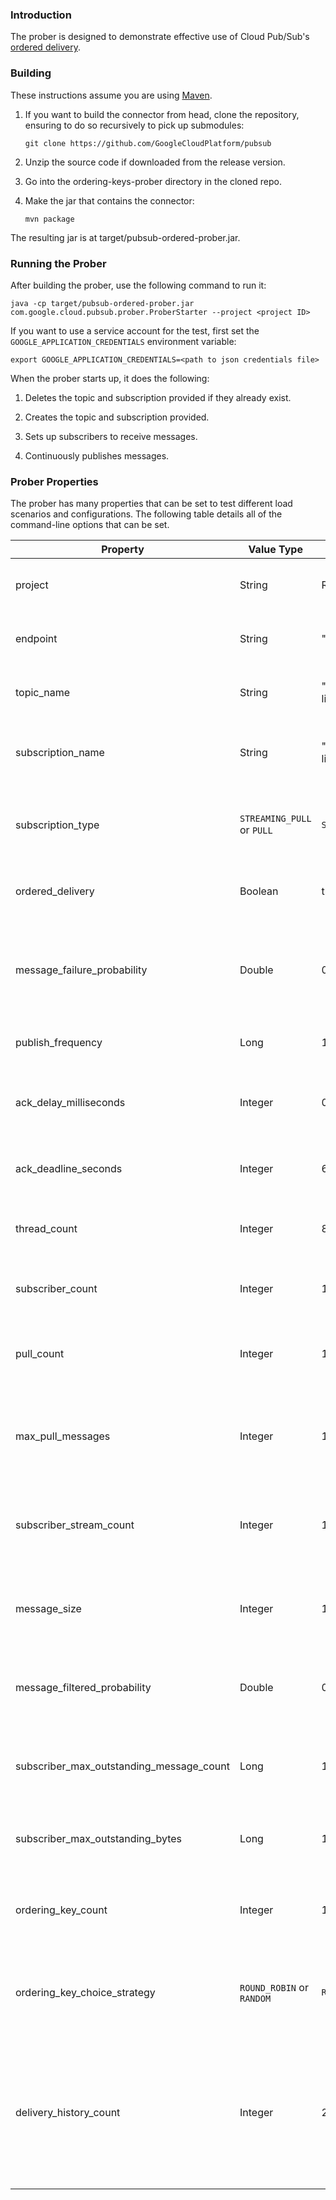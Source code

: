 ### Introduction

The prober is designed to demonstrate effective use of Cloud Pub/Sub's
[ordered delivery](https://cloud.google.com/pubsub/docs/ordering).

### Building

These instructions assume you are using [Maven](https://maven.apache.org/).

1.  If you want to build the connector from head, clone the repository, ensuring
    to do so recursively to pick up submodules:

    `git clone https://github.com/GoogleCloudPlatform/pubsub`

2.  Unzip the source code if downloaded from the release version.

3.  Go into the ordering-keys-prober directory in the cloned repo.

4.  Make the jar that contains the connector:

    `mvn package`

The resulting jar is at target/pubsub-ordered-prober.jar.

### Running the Prober

After building the prober, use the following command to run it:

`java -cp target/pubsub-ordered-prober.jar com.google.cloud.pubsub.prober.ProberStarter --project <project ID>`

If you want to use a service account for the test, first set the
`GOOGLE_APPLICATION_CREDENTIALS` environment variable:

`export GOOGLE_APPLICATION_CREDENTIALS=<path to json credentials file>`

When the prober starts up, it does the following:

1.  Deletes the topic and subscription provided if they already exist.

2.  Creates the topic and subscription provided.

3.  Sets up subscribers to receive messages.

4.  Continuously publishes messages.

### Prober Properties

The prober has many properties that can be set to test different load scenarios
and configurations. The following table details all of the command-line options
that can be set.

| Property                                 | Value Type | Default | Description |
|------------------------------------------|----------------------------|------------------------------------------|----------------------------------------------------------------------------------------------------------------------------------------------------------------------|
| project                                  | String                     | REQUIRED (No default)                    | The project ID in which to create the topic and subscription. |
| endpoint                                 | String                     | "pubsub.googleapis.com:443"              | The Cloud Pub/Sub endpoint to send requests to. |
| topic_name                               | String                     | "cloud-pubsub-client-library-prober"     | The name of the topic to create and publish messages to. |
| subscription_name                        | String                     | "cloud-pubsub-client-library-prober-sub" | The name of the subscription to create and to receive messages from. |
| subscription_type                        | `STREAMING_PULL` or `PULL` | `STREAMING_PULL`                         | The type of subscriber to create. See [subscriber documentation](https://cloud.google.com/pubsub/docs/pull) for differences. |
| ordered_delivery                         | Boolean                    | true                                     | Whether or not to enforce ordered delivery of messages. |
| message_failure_probability              | Double                     | 0.0                                      | The probability with which a message should be nacked by the subscriber. Valid values are between 0.0 and 1.0. |
| publish_frequency                        | Long                       | 1,000,000                                | The time between publishes in microseconds. |
| ack_delay_milliseconds                   | Integer                    | 0                                        | The number of milliseconds by which subscribers should delay sending back acks or nacks. |
| ack_deadline_seconds                     | Integer                    | 60                                       | The ack deadline in seconds to use when creating the subscription. |
| thread_count                             | Integer                    | 8                                        | The number of threads to use for processing delayed acks and nacks. |
| subscriber_count                         | Integer                    | 1                                        | The number of subscribers to create on the subscription. |
| pull_count                               | Integer                    | 10                                       | When `subscription_type` is `PULL`, the number of pulls to do simultaneously. |
| max_pull_messages                        | Integer                    | 100                                      | When `subscription_type` is `PULL`, the maximum number of messages to request in each pull request. |
| subscriber_stream_count                  | Integer                    | 1                                        | When `subscription_type` is `STREAMING_PULL`, the number of underlying streams to create per subscriber. |
| message_size                             | Integer                    | 100                                      | The number of bytes per message. Set to <= 0 to generate randomly sized messages. |
| message_filtered_probability             | Double                     | 0.0                                      | The probability of a message being filtered out. Valid values are between 0.0 and 1.0. |
| subscriber_max_outstanding_message_count | Long                       | 10,000                                   | The maximum number of messages to allow to be outstanding to each subscriber. |
| subscriber_max_outstanding_bytes         | Long                       | 1,000,000,000                            | The maximum number of bytes to allow to be outstanding to each subscriber. |
| ordering_key_count                       | Integer                    | 100                                      | When `ordered_delivery` is true, the number of distinct ordering keys to use. |
| ordering_key_choice_strategy             | `ROUND_ROBIN` or `RANDOM`  | `ROUND_ROBIN`                            | When `ordered_delivery` is true, the way to choose each ordering key when publishing messages. |
| delivery_history_count                   | Integer                    | 250                                      | When `ordered_delivery` is true, the number of messages for which to retain delivery information in memory for each ordering key for printing out error information. |
